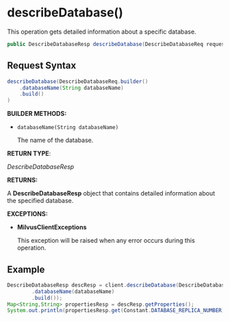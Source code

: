 # describeDatabase()

This operation gets detailed information about a specific database.

```java
public DescribeDatabaseResp describeDatabase(DescribeDatabaseReq request)
```

## Request Syntax

```java
describeDatabase(DescribeDatabaseReq.builder()
    .databaseName(String databaseName)
    .build()
)
```

**BUILDER METHODS:**

- `databaseName(String databaseName)`

    The name of the database.

**RETURN TYPE**:

*DescribeDatabaseResp*

**RETURNS:**

A **DescribeDatabaseResp** object that contains detailed information about the specified database.

**EXCEPTIONS:**

- **MilvusClientExceptions**

    This exception will be raised when any error occurs during this operation.

## Example

```java
DescribeDatabaseResp descResp = client.describeDatabase(DescribeDatabaseReq.builder()
        .databaseName(databaseName)
        .build());
Map<String,String> propertiesResp = descResp.getProperties();
System.out.println(propertiesResp.get(Constant.DATABASE_REPLICA_NUMBER));
```

